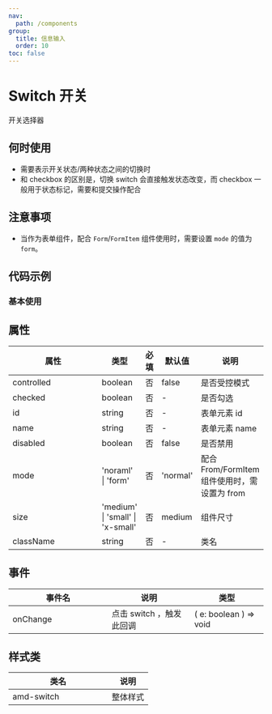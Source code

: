 ```yaml
---
nav:
  path: /components
group:
  title: 信息输入
  order: 10
toc: false
---
```


# Switch 开关
开关选择器
## 何时使用
- 需要表示开关状态/两种状态之间的切换时
- 和 checkbox 的区别是，切换 switch 会直接触发状态改变，而 checkbox 一般用于状态标记，需要和提交操作配合
## 注意事项
- 当作为表单组件，配合 `Form`/`FormItem` 组件使用时，需要设置 `mode` 的值为 `form`。

## 代码示例
### 基本使用
<code src='../../demo/pages/Switch'></code>



## 属性

| 属性 | 类型 | 必填 | 默认值 | 说明 |
| -----|-----|-----|-----|----- |
| controlled | boolean | 否 | false | 是否受控模式 |
| checked | boolean | 否 | - | 是否勾选 |
| id | string | 否 | - | 表单元素 id |
| name | string | 否 | - | 表单元素 name |
| disabled | boolean | 否 | false | 是否禁用 |
| mode | 'noraml' &verbar; 'form' | 否 | 'normal' | 配合From/FormItem组件使用时，需设置为 from |
| size | 'medium' &verbar; 'small' &verbar; 'x-small' | 否 | medium | 组件尺寸 |
| className | string | 否 | - | 类名 |

## 事件
| 事件名 | 说明 | 类型 |
| -----|-----|-----|
| onChange | 点击 switch  ，触发此回调 | ( e: boolean ) => void  |


## 样式类
| 类名 | 说明 |
| -----|-----|
| amd-switch | 整体样式 |

<style> 
table th:first-of-type { width: 180px; } 
.__dumi-default-layout-content article table:first-of-type th:nth-of-type(2)  {
    width: 140px
} 
.__dumi-default-layout-content article table:first-of-type th:nth-of-type(3)  {
    width: 30px
} 
.__dumi-default-layout-content article table:first-of-type th:nth-of-type(4)  {
    width: 50px
} 
</style> 